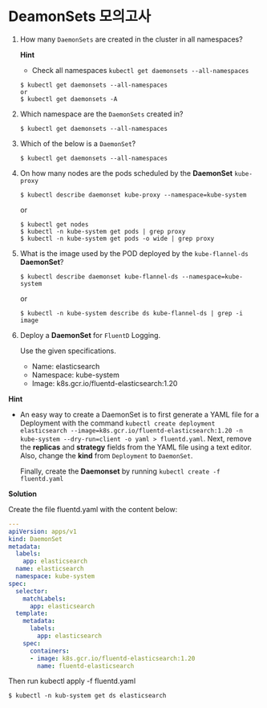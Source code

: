 # DeamonSets 모의고사



1. How many `DaemonSets` are created in the cluster in all namespaces?

   **Hint**

   - Check all namespaces `kubectl get daemonsets --all-namespaces`

   ```
   $ kubectl get daemonsets --all-namespaces
   or
   $ kubectl get daemonsets -A
   ```

   

2. Which namespace are the `DaemonSets` created in?

   ```
   $ kubectl get daemonsets --all-namespaces
   ```

   

3. Which of the below is a `DaemonSet`?

   ```
   $ kubectl get daemonsets --all-namespaces
   ```

   

4. On how many nodes are the pods scheduled by the **DaemonSet** `kube-proxy`

   ```
   $ kubectl describe daemonset kube-proxy --namespace=kube-system
   ```

   or 

   ```
   $ kubectl get nodes
   $ kubectl -n kube-system get pods | grep proxy
   $ kubectl -n kube-system get pods -o wide | grep proxy
   ```

   

5. What is the image used by the POD deployed by the `kube-flannel-ds` **DaemonSet**?

   ```
   $ kubectl describe daemonset kube-flannel-ds --namespace=kube-system
   ```
   
   or
   
   ```
   $ kubectl -n kube-system describe ds kube-flannel-ds | grep -i image
   ```
   
   



6. Deploy a **DaemonSet** for `FluentD` Logging.

   Use the given specifications.

   - Name: elasticsearch
   - Namespace: kube-system
   - Image: k8s.gcr.io/fluentd-elasticsearch:1.20

**Hint**

- An easy way to create a DaemonSet is to first generate a YAML file for a Deployment with the command `kubectl create deployment elasticsearch --image=k8s.gcr.io/fluentd-elasticsearch:1.20 -n kube-system --dry-run=client -o yaml > fluentd.yaml`. Next, remove the **replicas** and **strategy** fields from the YAML file using a text editor. Also, change the **kind** from `Deployment` to `DaemonSet`.

  Finally, create the **Daemonset** by running `kubectl create -f fluentd.yaml`

**Solution**

Create the file fluentd.yaml with the content below:

```yaml
---
apiVersion: apps/v1
kind: DaemonSet
metadata:
  labels:
    app: elasticsearch
  name: elasticsearch
  namespace: kube-system
spec:
  selector:
    matchLabels:
      app: elasticsearch
  template:
    metadata:
      labels:
        app: elasticsearch
    spec:
      containers:
      - image: k8s.gcr.io/fluentd-elasticsearch:1.20
        name: fluentd-elasticsearch
```

Then run kubectl apply -f fluentd.yaml



```
$ kubectl -n kub-system get ds elasticsearch
```

